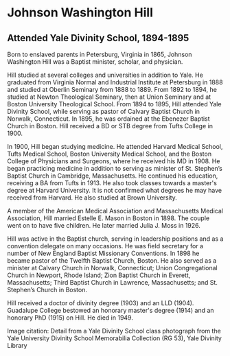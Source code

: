 # Johnson Washington Hill
## Attended Yale Divinity School, 1894-1895
Born to enslaved parents in Petersburg, Virginia in 1865, Johnson Washington Hill was a Baptist minister, scholar, and physician. 

Hill studied at several colleges and universities in addition to Yale. He graduated from Virginia Normal and Industrial Institute at Petersburg in 1888 and studied at Oberlin Seminary from 1888 to 1889. From 1892 to 1894, he studied at Newton Theological Seminary, then at Union Seminary and at Boston University Theological School. From 1894 to 1895, Hill attended Yale Divinity School, while serving as pastor of Calvary Baptist Church in Norwalk, Connecticut. In 1895, he was ordained at the Ebenezer Baptist Church in Boston. Hill received a BD or STB degree from Tufts College in 1900. 

In 1900, Hill began studying medicine. He attended Harvard Medical School, Tufts Medical School, Boston University Medical School, and the Boston College of Physicians and Surgeons, where he received his MD in 1908. He began practicing medicine in addition to serving as minister of St. Stephen’s Baptist Church in Cambridge, Massachusetts. He continued his education, receiving a BA from Tufts in 1913. He also took classes towards a master's degree at Harvard University. It is not confirmed what degrees he may have received from Harvard. He also studied at Brown University. 

A member of the American Medical Association and Massachusetts Medical Association, Hill married Estelle E. Mason in Boston in 1898. The couple went on to have five children. He later married Julia J. Moss in 1926.

Hill was active in the Baptist church, serving in leadership positions and as a convention delegate on many occasions. He was field secretary for a number of New England Baptist Missionary Conventions. In 1898 he became pastor of the Twelfth Baptist Church, Boston. He also served as a minister at Calvary Church in Norwalk, Connecticut; Union Congregational Church in Newport, Rhode Island; Zion Baptist Church in Everett, Massachusetts; Third Baptist Church in Lawrence, Massachusetts; and St. Stephen’s Church in Boston.

Hill received a doctor of divinity degree (1903) and  an LLD (1904). Guadalupe College bestowed an honorary master's degree (1914) and an honorary PhD (1915) on Hill. He died in 1949.

Image citation: Detail from a Yale Divinity School class photograph from the Yale University Divinity School Memorabilia Collection (RG 53), Yale Divinity Library
